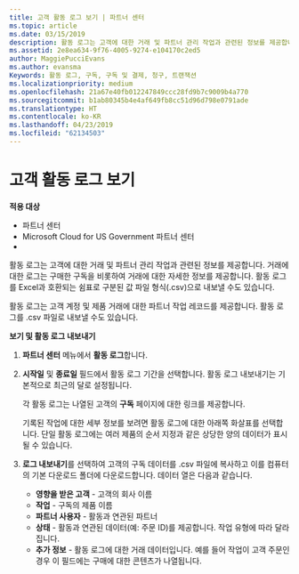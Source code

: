 ```yaml
---
title: 고객 활동 로그 보기 | 파트너 센터
ms.topic: article
ms.date: 03/15/2019
description: 활동 로그는 고객에 대한 거래 및 파트너 관리 작업과 관련된 정보를 제공합니다.
ms.assetid: 2e8ea634-9f76-4005-9274-e104170c2ed5
author: MaggiePucciEvans
ms.author: evansma
Keywords: 활동 로그, 구독, 구독 및 결제, 청구, 트랜잭션
ms.localizationpriority: medium
ms.openlocfilehash: 21a67e40fb012247849ccc28fd9b7c9009b4a770
ms.sourcegitcommit: b1ab80345b4e4af649fb8cc51d96d798e0791ade
ms.translationtype: HT
ms.contentlocale: ko-KR
ms.lasthandoff: 04/23/2019
ms.locfileid: "62134503"
---
```

# <a name="view-customer-activity-logs"></a>고객 활동 로그 보기

**적용 대상**

-  파트너 센터
-  Microsoft Cloud for US Government 파트너 센터
-  


활동 로그는 고객에 대한 거래 및 파트너 관리 작업과 관련된 정보를 제공합니다. 거래에 대한 로그는 구매한 구독을 비롯하여 거래에 대한 자세한 정보를 제공합니다. 활동 로그를 Excel과 호환되는 쉼표로 구분된 값 파일 형식(.csv)으로 내보낼 수도 있습니다.

활동 로그는 고객 계정 및 제품 거래에 대한 파트너 작업 레코드를 제공합니다. 활동 로그를 .csv 파일로 내보낼 수도 있습니다.

**보기 및 활동 로그 내보내기**

1.  **파트너 센터** 메뉴에서 **활동 로그**합니다.
2.  **시작일** 및 **종료일** 필드에서 활동 로그 기간을 선택합니다. 활동 로그 내보내기는 기본적으로 최근의 달로 설정됩니다.

    각 활동 로그는 나열된 고객의 **구독** 페이지에 대한 링크를 제공합니다.

    기록된 작업에 대한 세부 정보를 보려면 활동 로그에 대한 아래쪽 화살표를 선택합니다. 단일 활동 로그에는 여러 제품의 순서 지정과 같은 상당한 양의 데이터가 표시될 수 있습니다.

3.  **로그 내보내기**를 선택하여 고객의 구독 데이터를 .csv 파일에 복사하고 이를 컴퓨터의 기본 다운로드 폴더에 다운로드합니다. 데이터 열은 다음과 같습니다.
    -   **영향을 받은 고객** - 고객의 회사 이름
    -   **작업** - 구독의 제품 이름
    -   **파트너 사용자** - 활동과 연관된 파트너
    -   **상태** - 활동과 연관된 데이터(예: 주문 ID)를 제공합니다. 작업 유형에 따라 달라집니다.
    -   **추가 정보** - 활동 로그에 대한 거래 데이터입니다. 예를 들어 작업이 고객 주문인 경우 이 필드에는 구매에 대한 콘텐츠가 나열됩니다.

 

 



